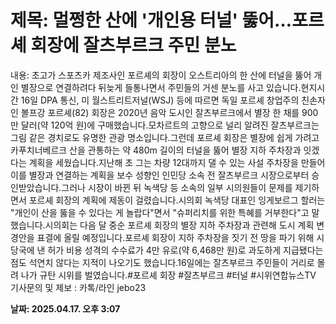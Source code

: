 # **제목: 멀쩡한 산에 '개인용 터널' 뚫어…포르셰 회장에 잘츠부르크 주민 분노**

  내용: 초고가 스포츠카 제조사인 포르셰의 회장이 오스트리아의 한 산에 터널을 뚫어 개인 별장으로 연결하려다 뒤늦게 들통나면서 주민들의 거센 분노를 사고 있습니다.현지시간 16일 DPA 통신, 미 월스트리트저널(WSJ) 등에 따르면 독일 포르셰 창업주의 친손자인 볼프강 포르셰(82) 회장은 2020년 음악 도시인 잘츠부르크에서 별장 한 채를 900만 달러(약 120억 원)에 구매했습니다.모차르트의 고향으로 널리 알려진 잘츠부르크는 그림 같은 경치로도 유명한 관광 명소입니다.그런데 포르셰 회장은 별장에 쉽게 가려고 카푸치너베르크 산을 관통하는 약 480m 길이의 터널을 뚫어 별장 지하 주차장과 잇겠다는 계획을 세웠습니다.지난해 초 그는 차량 12대까지 댈 수 있는 사설 주차장을 만들어 이를 별장과 연결하는 계획을 보수 성향인 인민당 소속 전 잘츠부르크 시장으로부터 승인받았습니다.그러나 시장이 바뀐 뒤 녹색당 등 소속의 일부 시의원들이 문제를 제기하면서 포르셰 회장의 계획에 제동이 걸렸습니다.시의회 녹색당 대표인 잉게보르그 할러는 "개인이 산을 뚫을 수 있다는 게 놀랍다"면서 "슈퍼리치를 위한 특혜를 거부한다"고 말했습니다.시의회는 다음 달 중순 포르셰 회장의 별장 지하 주차장과 관련해 도시 계획 변경안을 표결에 올릴 예정입니다.포르셰 회장이 지하 주차장을 짓기 전 땅을 파기 위해 시 당국에 낸 허가 비용 성격의 수수료가 4만 유로(약 6,468만 원)로 과도하게 지급됐다는 점도 석연치 않다는 지적이 나오기도 했습니다.16일에는 잘츠부르크 주민들이 거리로 몰려 나가 규탄 시위를 벌였습니다.#포르셰 회장 #잘츠부르크 #터널 #시위연합뉴스TV 기사문의 및 제보 : 카톡/라인 jebo23

  **날짜: 2025.04.17. 오후 3:07**